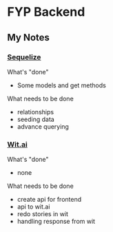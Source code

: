 # FYP Backend

## My Notes
### [Sequelize](http://docs.sequelizejs.com/)

What's "done"
+ Some models and get methods

What needs to be done
+ relationships
+ seeding data
+ advance querying

### [Wit.ai](https://wit.ai/)

What's "done"
+ none

What needs to be done
+ create api for frontend
+ api to wit.ai
+ redo stories in wit
+ handling response from wit


